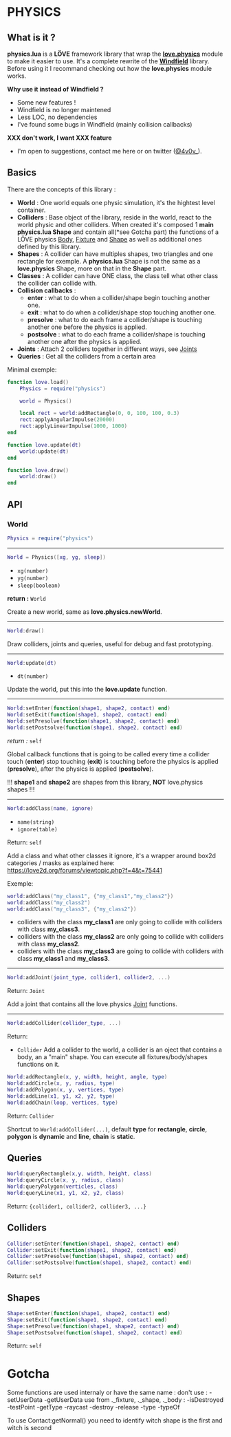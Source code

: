 # PHYSICS

## What is it ?
**physics.lua** is a **LÖVE** framework library that wrap the **[love.physics](https://love2d.org/wiki/love.physics)** module to make it easier to use. It's a complete rewrite of the **[Windfield](https://github.com/adnzzzzZ/windfield)** library. Before using it I recommand checking out how the **love.physics** module works. 

**Why use it instead of Windfield ?**
- Some new features !
- Windfield is no longer maintened
- Less LOC, no dependencies
- I've found some bugs in Windfield (mainly collision callbacks)

**XXX don't work, I want XXX feature**
- I'm open to suggestions, contact me here or on twitter ([@4v0v_](https://twitter.com/4v0v_/)).

## Basics

There are the concepts of this library :
- **World** : One world equals one physic simulation, it's the hightest level container.
- **Colliders** : Base object of the library, reside in the world, react to the world physic and other colliders. When created it's composed 1 **main** **physics.lua Shape** and contain all(*see Gotcha part) the functions of a LÖVE physics [Body](https://love2d.org/wiki/Body), [Fixture](https://love2d.org/wiki/Fixture) and [Shape](https://love2d.org/wiki/Shape) as well as additional ones defined by this library.
- **Shapes** : A collider can have multiples shapes, two triangles and one rectangle for exemple. A **physics.lua** Shape  is not the same as a **love.physics** Shape, more on that in the **Shape** part.
- **Classes** : A collider can have ONE class, the class tell what other class the collider can collide with.
- **Collision callbacks** : 
  - **enter** : what to do when a collider/shape begin touching another one.
  - **exit** : what to do when a collider/shape stop touching another one.
  - **presolve** : what to do each frame a collider/shape is touching another one before the physics is applied.
  - **postsolve** : what to do each frame a collider/shape is touching another one after the physics is applied.
- **Joints** : Attach 2 colliders together in different ways, see [Joints](https://love2d.org/wiki/Joint)
- **Queries** : Get all the colliders from a certain area



Minimal exemple:
```lua
function love.load()
    Physics = require("physics")

    world = Physics()

    local rect = world:addRectangle(0, 0, 100, 100, 0.3)
    rect:applyAngularImpulse(20000)
    rect:applyLinearImpulse(1000, 1000)
end

function love.update(dt) 
    world:update(dt) 
end

function love.draw() 
    world:draw() 
end
```


## API

### World 
```lua
Physics = require("physics")
```
---
```lua 
World = Physics([xg, yg, sleep])
```
- `xg(number)`
- `yg(number)`
- `sleep(boolean)`

**return :** `World`

Create a new world, same as **love.physics.newWorld**.

---
```lua
World:draw()
```

Draw colliders, joints and queries, useful for debug and fast prototyping.

---
```lua 
World:update(dt)
```
- `dt(number)`

Update the world, put this into the **love.update** function.

---
```lua 
World:setEnter(function(shape1, shape2, contact) end)
World:setExit(function(shape1, shape2, contact) end)
World:setPresolve(function(shape1, shape2, contact) end)
World:setPostsolve(function(shape1, shape2, contact) end)
```
*return :* `self`

Global callback functions that is going to be called every time a collider touch (**enter**) stop touching (**exit**) is touching before the physics is applied (**presolve**), after the physics is applied (**postsolve**).

!!! **shape1** and **shape2** are shapes from this library, **NOT** love.physics shapes !!!

---
```lua 
World:addClass(name, ignore)
```
- `name(string)`
- `ignore(table)`

Return: `self`

Add a class and what other classes it ignore, it's a wrapper around box2d categories / masks as explained here:
https://love2d.org/forums/viewtopic.php?f=4&t=75441

Exemple:
```lua
world:addClass("my_class1", {"my_class1","my_class2"})
world:addClass("my_class2")
world:addClass("my_class3", {"my_class2"})
```
- colliders with the class **my_class1** are only going to collide with colliders with class **my_class3**.
- colliders with the class **my_class2** are only going to collide with colliders with class **my_class2**.
- colliders with the class **my_class3** are going to collide with colliders with class **my_class1** and **my_class3**.

---
```lua
World:addJoint(joint_type, collider1, collider2, ...)
```
Return: `Joint`

Add a joint that contains all the love.physics [Joint](https://love2d.org/wiki/Joint) functions.

---
```lua
World:addCollider(collider_type, ...)
```
Return:
- `Collider`
Add a collider to the world, a collider is an oject that contains a body, an a "main" shape. 
You can execute all fixtures/body/shapes functions on it.

```lua
World:addRectangle(x, y, width, height, angle, type)
World:addCircle(x, y, radius, type)
World:addPolygon(x, y, vertices, type)
World:addLine(x1, y1, x2, y2, type)
World:addChain(loop, vertices, type)
```
Return: `Collider`

Shortcut to `World:addCollider(...)`, default **type** for **rectangle**, **circle**, **polygon** is **dynamic** and **line**, **chain** is **static**.




## Queries
```lua
World:queryRectangle(x,y, width, height, class)
World:queryCircle(x, y, radius, class)
World:queryPolygon(verticles, class)
World:queryLine(x1, y1, x2, y2, class)
```
Return: `{collider1, collider2, collider3, ...}`




## Colliders
```lua 
Collider:setEnter(function(shape1, shape2, contact) end)
Collider:setExit(function(shape1, shape2, contact) end)
Collider:setPresolve(function(shape1, shape2, contact) end)
Collider:setPostsolve(function(shape1, shape2, contact) end)
```
Return: `self`




## Shapes
```lua 
Shape:setEnter(function(shape1, shape2, contact) end)
Shape:setExit(function(shape1, shape2, contact) end)
Shape:setPresolve(function(shape1, shape2, contact) end)
Shape:setPostsolve(function(shape1, shape2, contact) end)
```
Return: `self`








# Gotcha
Some functions are used internaly or have the same name :
don't use : 
  -setUserData
  -getUserData
use from ._fixture, ._shape, ._body :
  -isDestroyed
  -testPoint
  -getType
  -raycast
  -destroy
  -release
  -type
  -typeOf

To use Contact:getNormal() you need to identify witch shape is the first and witch is second
